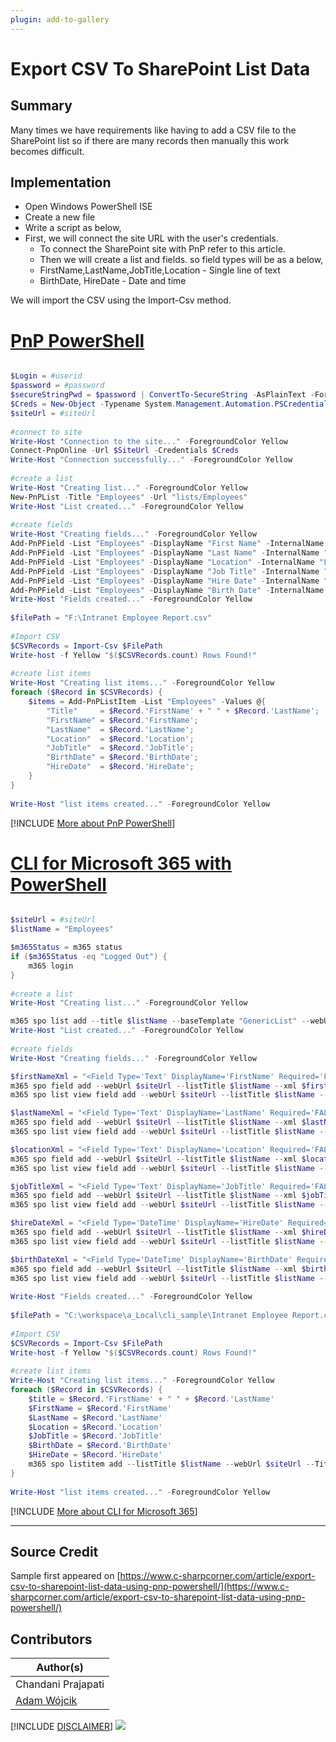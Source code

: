 ```yaml
---
plugin: add-to-gallery
---
```


# Export CSV To SharePoint List Data

## Summary

Many times we have requirements like having to add a CSV file to the SharePoint list so if there are many records then manually this work becomes difficult.

## Implementation

- Open Windows PowerShell ISE
- Create a new file
- Write a script as below,
- First, we will connect the site URL with the user's credentials.
    - To connect the SharePoint site with PnP refer to this article.
    - Then we will create a list and fields. so field types will be as a below,
    - FirstName,LastName,JobTitle,Location - Single line of text
    - BirthDate, HireDate - Date and time

We will import the CSV using the Import-Csv method.

# [PnP PowerShell](#tab/pnpps)
```powershell

$Login = #userid    
$password = #password  
$secureStringPwd = $password | ConvertTo-SecureString -AsPlainText -Force     
$Creds = New-Object -Typename System.Management.Automation.PSCredential -ArgumentList $Login, $secureStringPwd   
$siteUrl = #siteUrl  
 
#connect to site  
Write-Host "Connection to the site..." -ForegroundColor Yellow  
Connect-PnpOnline -Url $SiteUrl -Credentials $Creds       
Write-Host "Connection successfully..." -ForegroundColor Yellow  
 
#create a list  
Write-Host "Creating list..." -ForegroundColor Yellow  
New-PnPList -Title "Employees" -Url "lists/Employees"   
Write-Host "List created..." -ForegroundColor Yellow  
 
#create fields  
Write-Host "Creating fields..." -ForegroundColor Yellow  
Add-PnPField -List "Employees" -DisplayName "First Name" -InternalName "FirstName" -Type Text -AddToDefaultView  
Add-PnPField -List "Employees" -DisplayName "Last Name" -InternalName "LastName" -Type Text -AddToDefaultView  
Add-PnPField -List "Employees" -DisplayName "Location" -InternalName "Location" -Type Text -AddToDefaultView  
Add-PnPField -List "Employees" -DisplayName "Job Title" -InternalName "JobTitle" -Type Text -AddToDefaultView   
Add-PnPField -List "Employees" -DisplayName "Hire Date" -InternalName "HireDate" -Type DateTime -AddToDefaultView  
Add-PnPField -List "Employees" -DisplayName "Birth Date" -InternalName "BirthDate" -Type DateTime -AddToDefaultView  
Write-Host "Fields created..." -ForegroundColor Yellow  
  
$filePath = "F:\Intranet Employee Report.csv"  
 
#Import CSV  
$CSVRecords = Import-Csv $FilePath  
Write-host -f Yellow "$($CSVRecords.count) Rows Found!"  
 
#create list items  
Write-Host "Creating list items..." -ForegroundColor Yellow  
foreach ($Record in $CSVRecords) {  
    $items = Add-PnPListItem -List "Employees" -Values @{  
        "Title"     = $Record.'FirstName' + " " + $Record.'LastName';  
        "FirstName" = $Record.'FirstName';  
        "LastName"  = $Record.'LastName';  
        "Location"  = $Record.'Location';  
        "JobTitle"  = $Record.'JobTitle';        
        "BirthDate" = $Record.'BirthDate';  
        "HireDate"  = $Record.'HireDate';  
    }  
}  
  
Write-Host "list items created..." -ForegroundColor Yellow  

```
[!INCLUDE [More about PnP PowerShell](../../docfx/includes/MORE-PNPPS.md)]

# [CLI for Microsoft 365 with PowerShell](#tab/cli-m365-ps)
```powershell

$siteUrl = #siteUrl
$listName = "Employees"

$m365Status = m365 status
if ($m365Status -eq "Logged Out") {
    m365 login
}
 
#create a list  
Write-Host "Creating list..." -ForegroundColor Yellow  

m365 spo list add --title $listName --baseTemplate "GenericList" --webUrl $siteUrl
Write-Host "List created..." -ForegroundColor Yellow  
 
#create fields  
Write-Host "Creating fields..." -ForegroundColor Yellow  

$firstNameXml = "<Field Type='Text' DisplayName='FirstName' Required='FALSE' EnforceUniqueValues='FALSE' Indexed='FALSE' ID='{6085e32a-339b-4da7-ab6d-c1e013e5ab27}' SourceID='{4f118c69-66e0-497c-96ff-d7855ce0713d}' StaticName='FirstName' Name='FirstName'></Field>"
m365 spo field add --webUrl $siteUrl --listTitle $listName --xml $firstNameXml
m365 spo list view field add --webUrl $siteUrl --listTitle $listName --viewTitle 'All Items' --fieldTitle 'FirstName'

$lastNameXml = "<Field Type='Text' DisplayName='LastName' Required='FALSE' EnforceUniqueValues='FALSE' Indexed='FALSE' ID='{1b9be491-0a09-4381-b9e2-7a980a5b8ad9}' SourceID='{4f118c69-66e0-497c-96ff-d7855ce0713d}' StaticName='LastName' Name='LastName'></Field>"
m365 spo field add --webUrl $siteUrl --listTitle $listName --xml $lastNameXml
m365 spo list view field add --webUrl $siteUrl --listTitle $listName --viewTitle 'All Items' --fieldTitle 'LastName'

$locationXml = "<Field Type='Text' DisplayName='Location' Required='FALSE' EnforceUniqueValues='FALSE' Indexed='FALSE' ID='{b801e08f-c9e1-406d-a044-237f576157be}' SourceID='{4f118c69-66e0-497c-96ff-d7855ce0713d}' StaticName='Location' Name='Location'></Field>"
m365 spo field add --webUrl $siteUrl --listTitle $listName --xml $locationXml
m365 spo list view field add --webUrl $siteUrl --listTitle $listName --viewTitle 'All Items' --fieldTitle 'Location'

$jobTitleXml = "<Field Type='Text' DisplayName='JobTitle' Required='FALSE' EnforceUniqueValues='FALSE' Indexed='FALSE' ID='{127da56f-8d7f-4f36-a461-afab9f5c6f34}' SourceID='{4f118c69-66e0-497c-96ff-d7855ce0713d}' StaticName='JobTitle' Name='JobTitle'></Field>"
m365 spo field add --webUrl $siteUrl --listTitle $listName --xml $jobTitleXml
m365 spo list view field add --webUrl $siteUrl --listTitle $listName --viewTitle 'All Items' --fieldTitle 'JobTitle'

$hireDateXml = "<Field Type='DateTime' DisplayName='HireDate' Required='FALSE' EnforceUniqueValues='FALSE' Indexed='FALSE' ID='{41351989-e693-430d-9c40-d4e19c47df08}' SourceID='{4f118c69-66e0-497c-96ff-d7855ce0713d}' StaticName='HireDate' Name='HireDate'></Field>"
m365 spo field add --webUrl $siteUrl --listTitle $listName --xml $hireDateXml
m365 spo list view field add --webUrl $siteUrl --listTitle $listName --viewTitle 'All Items' --fieldTitle 'HireDate'

$birthDateXml = "<Field Type='DateTime' DisplayName='BirthDate' Required='FALSE' EnforceUniqueValues='FALSE' Indexed='FALSE' ID='{b0541eb4-d16f-4b44-a92a-d36a2e3f88ba}' SourceID='{4f118c69-66e0-497c-96ff-d7855ce0713d}' StaticName='BirthDate' Name='BirthDate'></Field>"
m365 spo field add --webUrl $siteUrl --listTitle $listName --xml $birthDateXml
m365 spo list view field add --webUrl $siteUrl --listTitle $listName --viewTitle 'All Items' --fieldTitle 'BirthDate'
 
Write-Host "Fields created..." -ForegroundColor Yellow  
  
$filePath = "C:\workspace\a_Local\cli_sample\Intranet Employee Report.csv"  
 
#Import CSV  
$CSVRecords = Import-Csv $FilePath  
Write-host -f Yellow "$($CSVRecords.count) Rows Found!"  
 
#create list items  
Write-Host "Creating list items..." -ForegroundColor Yellow  
foreach ($Record in $CSVRecords) {  
    $title = $Record.'FirstName' + " " + $Record.'LastName'
    $FirstName = $Record.'FirstName'
    $LastName = $Record.'LastName'
    $Location = $Record.'Location'
    $JobTitle = $Record.'JobTitle'
    $BirthDate = $Record.'BirthDate'
    $HireDate = $Record.'HireDate'
    m365 spo listitem add --listTitle $listName --webUrl $siteUrl --Title $title --FirstName $FirstName --LastName $LastName --Location $Location --JobTitle $JobTitle --BirthDate $BirthDate --HireDate $HireDate
}  
  
Write-Host "list items created..." -ForegroundColor Yellow  


```
[!INCLUDE [More about CLI for Microsoft 365](../../docfx/includes/MORE-CLIM365.md)]
***

## Source Credit

Sample first appeared on [https://www.c-sharpcorner.com/article/export-csv-to-sharepoint-list-data-using-pnp-powershell/](https://www.c-sharpcorner.com/article/export-csv-to-sharepoint-list-data-using-pnp-powershell/)

## Contributors

| Author(s) |
|-----------|
| Chandani Prajapati |
| [Adam Wójcik](https://github.com/Adam-it)|

[!INCLUDE [DISCLAIMER](../../docfx/includes/DISCLAIMER.md)]
<img src="https://telemetry.sharepointpnp.com/script-samples/scripts/spo-export-data-to-sharepoint-lists" aria-hidden="true" />